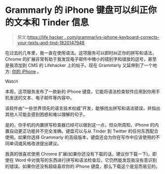 # Grammarly 的 iPhone 键盘可以纠正你的文本和 Tinder 信息

> 原文:[https://life hacker . com/grammarlys-iphone-keyboard-corrects-your-texts-and-tind-1820147948](https://lifehacker.com/grammarlys-iphone-keyboard-corrects-your-texts-and-tind-1820147948)

在过去的几年里，我一直在使用语法。这项服务可以即时纠正你的拼写和语法，Chrome 的扩展非常有助于我发现电子邮件中微小的错别字和错放的逗号，甚至是我添加到 CMS 的 Lifehacker 上的帖子。现在 Grammarly 又延伸到了一个地方: [你的 iPhone](https://itunes.apple.com/nz/app/grammarly-keyboard/id1158877342?mt=8) 。

Watch

本周，这项服务发布了一款新的 iPhone 键盘，它能将语法检查软件应用到你用手机发送的文本、电子邮件等内容中。

该软件由“一些世界领先的语言技术权威”开发，能够找出拼写和语法错误，并指出其他人可能会感到困惑和难以理解的句子。

是的，你手机的内置拼写检查器已经可以做到这一点，但众所周知，iPhone 的内置自动更正功能并不完全准确。键盘可以与从 Tinder 到 Twitter 的任何东西配合使用。如果你选择 Grammarly 的高级版本，键盘还会为你在写作中应该使用的不同单词或风格改进提出建议。

我真的很喜欢使用 Chrome 扩展(如果你还没有下载的话，建议你下载一下)。即使在 Word 中对我写的东西进行拼写和语法检查后，它仍然能发现我没有意识到的错误。如果你还没有超级喜欢你的 iPhone 键盘，那么下载这个是显而易见的。